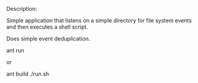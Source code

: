 Description:

Simple application that listens on a simple directory for file system events and then executes a shell script.

Does simple event deduplication.

ant run

or

ant build
./run.sh
